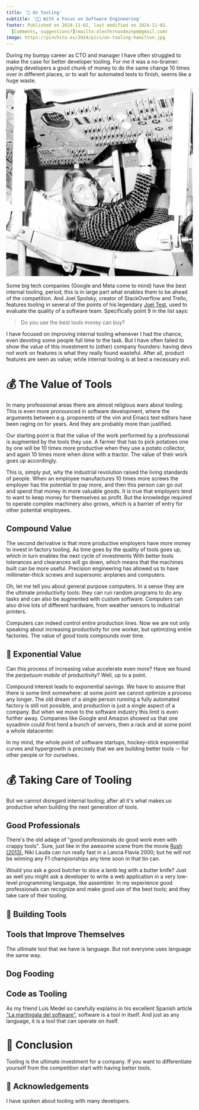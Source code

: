 ```yaml
---
title: '🔧 On Tooling'
subtitle: '🧑‍💻 With a Focus on Software Engineering'
footer: Published on 2024-11-02, last modified on 2024-11-02.
  [Comments, suggestions?](mailto:alexfernandeznpm@gmail.com)
image: https://pinchito.es/2024/pics/on-tooling-hamilton.jpg
---
```


During my bumpy career as CTO and manager I have often struggled to make the case for better developer tooling.
For me it was a no-brainer:
paying developers a good chunk of money to do the same change 10 times over in different places,
or to wait for automated tests to finish,
seems like a huge waste.

![Margaret Hamilton manipulating our favorite tools. Source: © NASA | 17/08/2020 | Margaret Hamilton.](pics/on-tooling-hamilton.jpg "A young Margaret Hamilton, the NASA engineer, is lying on her back touching some controls on an ancient computer console")

Some big tech companies (Google and Meta come to mind)
have the best internal tooling, period;
this is in large part what enables them to be ahead of the competition.
And Joel Spolsky, creator of StackOverflow and Trello,
features tooling in several of the points of his legendary
[Joel Test](https://www.joelonsoftware.com/2000/08/09/the-joel-test-12-steps-to-better-code/),
used to evaluate the quality of a software team.
Specifically point 9 in the list says:

> Do you use the best tools money can buy?

I have focused on improving internal tooling whenever I had the chance,
even devoting some people full time to the task.
But I have often failed to show the value of this investment to (other) company founders:
having devs not work on features is what they really found wasteful.
After all, product features are seen as value;
while internal tooling is at best a necessary evil.

# 💰 The Value of Tools

In many professional areas there are almost religious wars about tooling.
This is even more pronounced in software development,
where the arguments between e.g. proponents of the vim and Emacs text editors have been raging on for years.
And they are probably more than justified.

Our starting point is that the value of the work performed by a professional
is augmented by the tools they use.
A farmer that has to pick potatoes one by one will be 10 times more productive when they use a potato collector,
and again 10 times more when done with a tractor.
The value of their work goes up accordingly.

This is, simply put, why the industrial revolution raised the living standards of people.
When an employee manufactures 10 times more screws the employer has the potential to pay more,
and then this person can go out and spend that money in more valuable goods.
It is true that employers tend to want to keep money for themselves as profit.
But the knowledge required to operate complex machinery also grows,
which is a barrier of entry for other potential employees.

## Compound Value

The second derivative is that more productive employers have more money to invest in factory tooling.
As time goes by the quality of tools goes up,
which in turn enables the next cycle of investments
With better tools tolerances and clearances will go down,
which means that the machines built can be more useful.
Precision engineering has allowed us to have millimeter-thick screws
and supersonic airplanes and computers.

Oh, let me tell you about general purpose computers.
In a sense they are the ultimate productivity tools:
they can run random programs to do any tasks and can also be augmented with custom software.
Computers can also drive lots of different hardware,
from weather sensors to industrial printers.

Computers can indeed control entire production lines.
Now we are not only speaking about increasing productivity for one worker,
but optimizing entire factories.
The value of good tools compounds over time.

## 🏒 Exponential Value

Can this process of increasing value accelerate even more?
Have we found the _perpetuum mobile_ of productivity?
Well, up to a point.

Compound interest leads to exponential savings.
We have to assume that there is some limit somewhere:
at some point we cannot optimize a process any longer.
The old dream of a single person running a fully automated factory is still not possible,
and production is just a single aspect of a company.
But when we move to the software industry this limit is even further away.
Companies like Google and Amazon showed us that one sysadmin could first herd a bunch of servers,
then a rack and at some point a whole datacenter.

In my mind, the whole point of software startups, hockey-stick exponential curves and hypergrowth
is precisely that we are building better tools -- for other people or for ourselves.

# 💰 Taking Care of Tooling

But we cannot disregard internal tooling;
after all it's what makes us productive when building the next generation of tools.

## Good Professionals

There's the old adage of "good professionals do good work even with crappy tools".
Sure, just like in the awesome scene from the movie [Rush (2013)](https://en.wikipedia.org/wiki/Rush_(2013_film)),
Niki Lauda can run really fast in a Lancia Flavia 2000;
but he will not be winning any F1 championships any time soon in that tin can.

Would you ask a good butcher to slice a lamb leg with a butter knife?
Just as well you might ask a developer to write a web application in a very low-level programming language, like assembler.
In my experience good professionals can recognize and make good use of the best tools;
and they take care of their tooling.

## 🦾 Building Tools

## Tools that Improve Themselves

The ultimate tool that we have is language.
But not everyone uses language the same way.

## Dog Fooding

## Code as Tooling

As my friend Luis Medel so carefully explains in his excellent Spanish article
["La martingala del software"](https://luismedel.com/palabras/la-martingala-del-software/),
software is a tool in itself.
And just as any language,
it is a tool that can operate on itself.

# 🤔 Conclusion

Tooling is the ultimate investment for a company.
If you want to differentiate yourself from the competition start with having better tools.

## 🙏 Acknowledgements

I have spoken about tooling with many developers.

